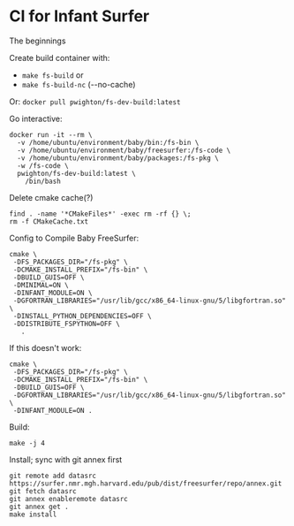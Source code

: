 # CI for Infant Surfer

The beginnings


Create build container with:
  - `make fs-build` or 
  - `make fs-build-nc` (--no-cache)

Or: `docker pull pwighton/fs-dev-build:latest`

Go interactive:
```
docker run -it --rm \
  -v /home/ubuntu/environment/baby/bin:/fs-bin \
  -v /home/ubuntu/environment/baby/freesurfer:/fs-code \
  -v /home/ubuntu/environment/baby/packages:/fs-pkg \
  -w /fs-code \
  pwighton/fs-dev-build:latest \
    /bin/bash
```

Delete cmake cache(?)
```
find . -name '*CMakeFiles*' -exec rm -rf {} \;
rm -f CMakeCache.txt
```

Config to Compile Baby FreeSurfer:
```
cmake \
 -DFS_PACKAGES_DIR="/fs-pkg" \
 -DCMAKE_INSTALL_PREFIX="/fs-bin" \
 -DBUILD_GUIS=OFF \
 -DMINIMAL=ON \
 -DINFANT_MODULE=ON \
 -DGFORTRAN_LIBRARIES="/usr/lib/gcc/x86_64-linux-gnu/5/libgfortran.so" \
 -DINSTALL_PYTHON_DEPENDENCIES=OFF \
 -DDISTRIBUTE_FSPYTHON=OFF \
   .
```

If this doesn't work:
```
cmake \
 -DFS_PACKAGES_DIR="/fs-pkg" \
 -DCMAKE_INSTALL_PREFIX="/fs-bin" \
 -DBUILD_GUIS=OFF \
 -DGFORTRAN_LIBRARIES="/usr/lib/gcc/x86_64-linux-gnu/5/libgfortran.so" \
 -DINFANT_MODULE=ON . 
```

Build:
```
make -j 4
```

Install; sync with git annex first
```
git remote add datasrc https://surfer.nmr.mgh.harvard.edu/pub/dist/freesurfer/repo/annex.git
git fetch datasrc
git annex enableremote datasrc
git annex get .
make install
```
